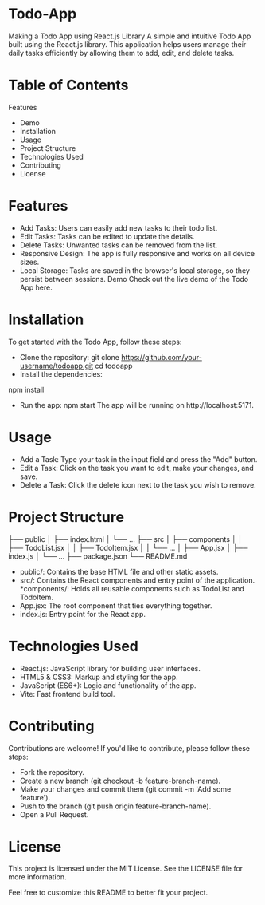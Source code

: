 # Todo-App
Making a Todo App using React.js Library
A simple and intuitive Todo App built using the React.js library. This application helps users manage their daily tasks efficiently by allowing them to add, edit, and delete tasks.
# Table of Contents
Features
* Demo
* Installation
* Usage
* Project Structure
* Technologies Used
* Contributing
* License
# Features
* Add Tasks: Users can easily add new tasks to their todo list.
* Edit Tasks: Tasks can be edited to update the details.
* Delete Tasks: Unwanted tasks can be removed from the list.
* Responsive Design: The app is fully responsive and works on all device sizes.
* Local Storage: Tasks are saved in the browser's local storage, so they persist between sessions.
Demo
Check out the live demo of the Todo App here.
# Installation
To get started with the Todo App, follow these steps:

* Clone the repository:
git clone https://github.com/your-username/todoapp.git
cd todoapp
* Install the dependencies:

npm install
* Run the app:
npm start
The app will be running on http://localhost:5171.

# Usage
* Add a Task: Type your task in the input field and press the "Add" button.
* Edit a Task: Click on the task you want to edit, make your changes, and save.
* Delete a Task: Click the delete icon next to the task you wish to remove.
# Project Structure

├── public
│   ├── index.html
│   └── ...
├── src
│   ├── components
│   │   ├── TodoList.jsx
│   │   ├── TodoItem.jsx
│   │   └── ...
│   ├── App.jsx
│   ├── index.js
│   └── ...
├── package.json
└── README.md
* public/: Contains the base HTML file and other static assets.
* src/: Contains the React components and entry point of the application.
*components/: Holds all reusable components such as TodoList and TodoItem.
* App.jsx: The root component that ties everything together.
* index.js: Entry point for the React app.
# Technologies Used
* React.js: JavaScript library for building user interfaces.
* HTML5 & CSS3: Markup and styling for the app.
* JavaScript (ES6+): Logic and functionality of the app.
* Vite: Fast frontend build tool.
# Contributing
Contributions are welcome! If you'd like to contribute, please follow these steps:

* Fork the repository.
* Create a new branch (git checkout -b feature-branch-name).
* Make your changes and commit them (git commit -m 'Add some feature').
* Push to the branch (git push origin feature-branch-name).
* Open a Pull Request.
# License
This project is licensed under the MIT License. See the LICENSE file for more information.

Feel free to customize this README to better fit your project.







